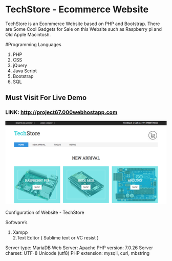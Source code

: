 # TechStore - Ecommerce Website
TechStore is an Ecommerce Website based on PHP and Bootstrap. There are Some Cool 
Gadgets for Sale on this Website such as Raspberry pi and Old Apple Macintosh.

#Programming Languages 
1. PHP
2. CSS
3. jQuery
4. Java Script
5. Bootstrap
6. SQL

## Must Visit For Live Demo

### LINK: http://project67.000webhostapp.com 

![Screenshot](techstore.png)


Configuration of Website - TechStore

Software’s
1. Xampp                 
2.Text Editor ( Sublime text or VC resist )

Server type: MariaDB
Web Server:  Apache
PHP version: 7.0.26
Server charset: UTF-8 Unicode (utf8)
PHP extension: mysqli, curl, mbstring


